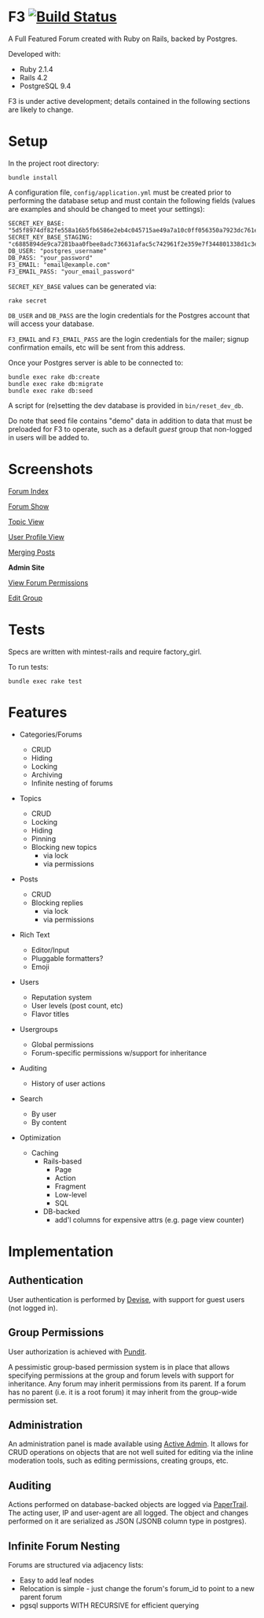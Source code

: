 F3 [![Build Status](https://travis-ci.org/chenwardT/f3.svg?branch=master)](https://travis-ci.org/chenwardT/f3)
===

A Full Featured Forum created with Ruby on Rails, backed by Postgres.

Developed with:

* Ruby 2.1.4
* Rails 4.2
* PostgreSQL 9.4

F3 is under active development; details contained in the following sections are likely to change.

Setup
=====

In the project root directory: 

    bundle install
    
A configuration file, `config/application.yml` must be created prior to performing the database
setup and must contain the following fields (values are examples and should be changed to meet
your settings):

    SECRET_KEY_BASE: "5d5f8974df82fe558a16b5fb6586e2eb4c045715ae49a7a10c0ff056350a7923dc761e3e80e5381498a1b235bd9ad0f2b66573f5cee455c60f7f6e0c50e8d1cc"
    SECRET_KEY_BASE_STAGING: "c6885894de9ca7281baa0fbee8adc736631afac5c742961f2e359e7f344801338d1c3e08f27a170350d8278f73c01459beffa7be27c52184d911ab673c02a1a6"
    DB_USER: "postgres_username"
    DB_PASS: "your_password"
    F3_EMAIL: "email@example.com"
    F3_EMAIL_PASS: "your_email_password"
    
`SECRET_KEY_BASE` values can be generated via:

    rake secret
    
`DB_USER` and `DB_PASS` are the login credentials for the Postgres account that will access your database.

`F3_EMAIL` and `F3_EMAIL_PASS` are the login credentials for the mailer; signup confirmation emails, etc
will be sent from this address.

Once your Postgres server is able to be connected to:

    bundle exec rake db:create
    bundle exec rake db:migrate
    bundle exec rake db:seed
    
A script for (re)setting the dev database is provided in `bin/reset_dev_db`.

Do note that seed file contains "demo" data in addition to data that must be preloaded for F3 to operate,
such as a default _guest_ group that non-logged in users will be added to.

Screenshots
===========

[Forum Index](http://i.imgur.com/beCt7Su.png)

[Forum Show](http://i.imgur.com/Jd4OVUz.png)

[Topic View](http://i.imgur.com/ByvcnNc.png)

[User Profile View](http://i.imgur.com/WBs2RZ0.png)

[Merging Posts](http://i.imgur.com/xBZmVxV.png)

**Admin Site**

[View Forum Permissions](http://i.imgur.com/EyDrYKu.png)

[Edit Group](http://i.imgur.com/kHLFsto.png)

Tests
=====

Specs are written with mintest-rails and require factory_girl.

To run tests:

`bundle exec rake test`

Features
========

* Categories/Forums
    - CRUD
    - Hiding
    - Locking
    - Archiving
    - Infinite nesting of forums

* Topics
    - CRUD
    - Locking
    - Hiding
    - Pinning
    - Blocking new topics
        - via lock
        - via permissions

* Posts
    - CRUD
    - Blocking replies
        - via lock
        - via permissions

* Rich Text
    - Editor/Input
    - Pluggable formatters?
    - Emoji

* Users
    - Reputation system
    - User levels (post count, etc)
    - Flavor titles
    
* Usergroups
    - Global permissions
    - Forum-specific permissions w/support for inheritance

* Auditing
    - History of user actions

* Search
    - By user
    - By content

* Optimization
    - Caching
        - Rails-based
            - Page
            - Action
            - Fragment
            - Low-level
            - SQL
        - DB-backed
            - add'l columns for expensive attrs (e.g. page view counter)

Implementation
==============

Authentication
--------------

User authentication is performed by [Devise](https://github.com/plataformatec/devise), with support for guest users (not logged in).

Group Permissions
-----------------

User authorization is achieved with [Pundit](https://github.com/elabs/pundit).

A pessimistic group-based permission system is in place that allows specifying permissions at the group and forum levels with support for inheritance.
Any forum may inherit permissions from its parent. If a forum has no parent (i.e. it is a root forum) it may inherit from the group-wide permission set.

Administration
--------------

An administration panel is made available using [Active Admin](https://github.com/activeadmin/activeadmin).
It allows for CRUD operations on objects that are not well suited for editing via the inline moderation tools, such as editing permissions, creating groups, etc.

Auditing
--------

Actions performed on database-backed objects are logged via [PaperTrail](https://github.com/airblade/paper_trail).
The acting user, IP and user-agent are all logged. The object and changes performed on it are serialized as JSON (JSONB column type in postgres).

Infinite Forum Nesting
----------------------

Forums are structured via adjacency lists:

* Easy to add leaf nodes
* Relocation is simple - just change the forum's forum_id to point to a new parent forum
* pgsql supports WITH RECURSIVE for efficient querying
